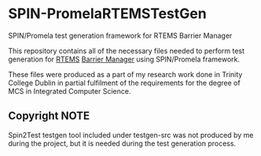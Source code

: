 # SPIN-PromelaRTEMSTestGen
SPIN/Promela test generation framework for RTEMS Barrier Manager

This repository contains all of the necessary files needed to perform test generation for [RTEMS](https://www.rtems.org/ "RTEMS Homepage") [Barrier Manager](https://docs.rtems.org/branches/master/c-user/barrier/background.html "Barrier Manager") using SPIN/Promela framework.

These files were produced as a part of my research work done in Trinity College Dublin in partial fulfilment of the requirements for the degree of MCS in Integrated Computer Science.

## Copyright NOTE
Spin2Test testgen tool included under testgen-src was not produced by me during the project, but it is needed during the test generation process.
